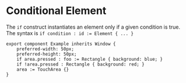 <!-- Copyright © SixtyFPS GmbH <info@slint.dev> ; SPDX-License-Identifier: MIT -->
# Conditional Element

The `if` construct instantiates an element only if a given condition is true.
The syntax is `if condition : id := Element { ... }`

```{codemirror} slint
export component Example inherits Window {
    preferred-width: 50px;
    preferred-height: 50px;
    if area.pressed : foo := Rectangle { background: blue; }
    if !area.pressed : Rectangle { background: red; }
    area := TouchArea {}
}
```
